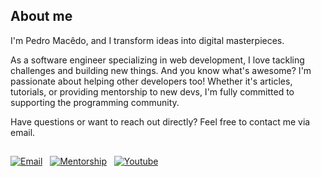 ## About me

I'm Pedro Macêdo, and I transform ideas into digital masterpieces.  

As a software engineer specializing in web development, I love tackling challenges and building new things. And you know what's awesome? I'm passionate about helping other developers too! Whether it's articles, tutorials, or providing mentorship to new devs, I'm fully committed to supporting the programming community.

Have questions or want to reach out directly? Feel free to contact me via email.
## 
[![Email](https://img.shields.io/badge/Send%20Email-001F50?style=for-the-badge&logo=gmail&logoColor=white&logoSize=large&labelColor=001F50)](mailto:pedromacedoldev@gmail.com) &nbsp;
[![Mentorship](https://img.shields.io/badge/Schedule%20your%20Mentorship-001F50?style=for-the-badge&logo=calendly&logoColor=white&logoSize=large&labelColor=001F50)](https://calendly.com/pedromacedoldev/30min) &nbsp;
[![Youtube](https://img.shields.io/badge/Youtube%20Channel-001F50?style=for-the-badge&logo=youtube&logoColor=white&logoSize=large&labelColor=001F50)](https://www.youtube.com/@pedromacedoldev) &nbsp;







          
